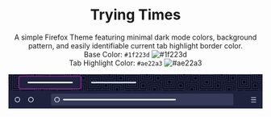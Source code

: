 <h1 align=center>Trying Times</h1>

<p align=center>A simple Firefox Theme featuring minimal dark mode colors, background pattern, and easily identifiable current tab highlight border color.<br>
Base Color: <code>#1f223d</code> <img alt="#1f223d" src="https://placehold.co/15x15/1f223d/1f223d.png" /><br>
Tab Highlight Color: <code>#ae22a3</code> <img alt="#ae22a3" src="https://placehold.co/15x15/ae22a3/ae22a3.png" /></p>

<p align=center><img src="images/3945882.png" /></p>
